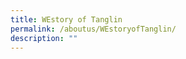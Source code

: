 ```yaml
---
title: WEstory of Tanglin
permalink: /aboutus/WEstoryofTanglin/
description: ""
---
```

[](/files/Tanglin-Secondary_090718_New%20(2).pdf)